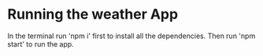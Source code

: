# Running the weather App

In the terminal run 'npm i' first to install all the dependencies.
Then run 'npm start' to run the app.
